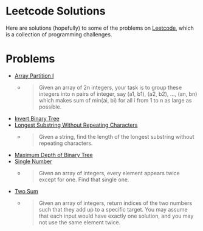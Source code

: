 # Leetcode Solutions

Here are solutions (hopefully) to some of the problems on [Leetcode](https://leetcode.com/), which is a collection of programming challenges.

# Problems

* [Array Partition I](https://leetcode.com/problems/array-partition-i/description/)
    * > Given an array of 2n integers, your task is to group these integers into n pairs of integer, say (a1, b1), (a2, b2), ..., (an, bn) which makes sum of min(ai, bi) for all i from 1 to n as large as possible.
* [Invert Binary Tree](https://leetcode.com/problems/invert-binary-tree/description/)
* [Longest Substring Without Repeating Characters](https://leetcode.com/problems/longest-substring-without-repeating-characters/description/)
    * > Given a string, find the length of the longest substring without repeating characters.
* [Maximum Depth of Binary Tree](https://leetcode.com/problems/maximum-depth-of-binary-tree/description/)
* [Single Number](https://leetcode.com/problems/single-number/description/)
    * > Given an array of integers, every element appears twice except for one. Find that single one.
* [Two Sum](https://leetcode.com/problems/two-sum/description/)
    * > Given an array of integers, return indices of the two numbers such that they add up to a specific target.
      > You may assume that each input would have exactly one solution, and you may not use the same element twice.
